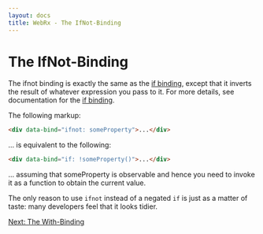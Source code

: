 ```yaml
---
layout: docs
title: WebRx - The IfNot-Binding
---
```

# The IfNot-Binding

The ifnot binding is exactly the same as the [if binding](/docs/if-binding.html), except that it inverts the result of whatever expression you pass to it. For more details, see documentation for the [if binding](/docs/if-binding.html).

The following markup:

```html
<div data-bind="ifnot: someProperty">...</div>
```

… is equivalent to the following:

```html
<div data-bind="if: !someProperty()">...</div>
```

… assuming that someProperty is observable and hence you need to invoke it as a function to obtain the current value.

The only reason to use <code>ifnot</code> instead of a negated <code>if</code> is just as a matter of taste: many developers feel that it looks tidier.

<a class="next-topic" href="/docs/with-binding.html">Next: The With-Binding</a>
